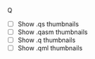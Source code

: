 Q
- [ ] Show .qs thumbnails
- [ ] Show .qasm thumbnails
- [ ] Show .q thumbnails
- [ ] Show .qml thumbnails
